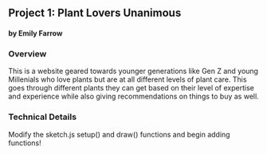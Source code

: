 ## Project 1: Plant Lovers Unanimous
#### by Emily Farrow



### Overview
This is a website geared towards younger generations like Gen Z and young Millenials who love plants but are at all different levels of plant care. This goes through different plants they can get based on their level of expertise and experience while also giving recommendations on things to buy as well. 


### Technical Details

Modify the sketch.js setup() and draw() functions and begin adding functions!